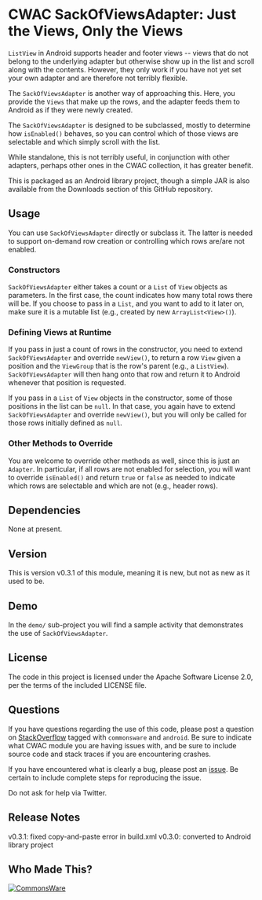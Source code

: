 CWAC SackOfViewsAdapter: Just the Views, Only the Views
=======================================================

`ListView` in Android supports header and footer views -- views
that do not belong to the underlying adapter but otherwise
show up in the list and scroll along with the contents.
However, they only work if you have not yet set your own
adapter and are therefore not terribly flexible.

The `SackOfViewsAdapter` is another way of approaching this.
Here, you provide the `Views` that make up the rows, and the
adapter feeds them to Android as if they were newly created.

The `SackOfViewsAdapter` is designed to be subclassed, mostly
to determine how `isEnabled()` behaves, so you can control
which of those views are selectable and which simply scroll
with the list.

While standalone, this is not terribly useful, in conjunction
with other adapters, perhaps other ones in the CWAC collection,
it has greater benefit.

This is packaged as an Android library project, though a simple
JAR is also available from the Downloads section of this
GitHub repository.

Usage
-----
You can use `SackOfViewsAdapter` directly or subclass it. The
latter is needed to support on-demand row creation or controlling
which rows are/are not enabled.

### Constructors

`SackOfViewsAdapter` either takes a count or a `List` of `View` objects
as parameters. In the first case, the count indicates how many
total rows there will be. If you choose to pass in a `List`,
and you want to add to it later on, make sure it is a mutable
list (e.g., created by new `ArrayList<View>()`).

### Defining Views at Runtime

If you pass in just a count of rows in the constructor, you
need to extend `SackOfViewsAdapter` and override `newView()`,
to return a row `View` given a position and the `ViewGroup` that
is the row's parent (e.g., a `ListView`). `SackOfViewsAdapter`
will then hang onto that row and return it to Android whenever
that position is requested.

If you pass in a `List` of `View` objects in the constructor,
some of those positions in the list can be `null`. In that case,
you again have to extend `SackOfViewsAdapter` and override
`newView()`, but you will only be called for those rows
initially defined as `null`.

### Other Methods to Override

You are welcome to override other methods as well, since this
is just an `Adapter`. In particular, if all rows are not
enabled for selection, you will want to override `isEnabled()`
and return `true` or `false` as needed to indicate which rows are
selectable and which are not (e.g., header rows).

Dependencies
------------
None at present.

Version
-------
This is version v0.3.1 of this module, meaning it is new, but not as
new as it used to be.

Demo
----
In the `demo/` sub-project you will find
a sample activity that demonstrates the use of `SackOfViewsAdapter`.

License
-------
The code in this project is licensed under the Apache
Software License 2.0, per the terms of the included LICENSE
file.

Questions
---------
If you have questions regarding the use of this code, please post a question
on [StackOverflow](http://stackoverflow.com/questions/ask) tagged with `commonsware` and `android`. Be sure to indicate
what CWAC module you are having issues with, and be sure to include source code 
and stack traces if you are encountering crashes.

If you have encountered what is clearly a bug, please post an [issue](https://github.com/commonsguy/cwac-sacklist/issues). Be certain to include complete steps
for reproducing the issue.

Do not ask for help via Twitter.

Release Notes
-------------
v0.3.1: fixed copy-and-paste error in build.xml
v0.3.0: converted to Android library project

Who Made This?
--------------
<a href="http://commonsware.com">![CommonsWare](http://commonsware.com/images/logo.png)</a>

[gg]: http://groups.google.com/group/cw-android
